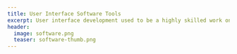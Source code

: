 ```yaml
---
title: User Interface Software Tools
excerpt: User interface development used to be a highly skilled work one level above system development, but there are now tools that have facilitated for more developers. 
header:
  image: software.png
  teaser: software-thumb.png
---
```

